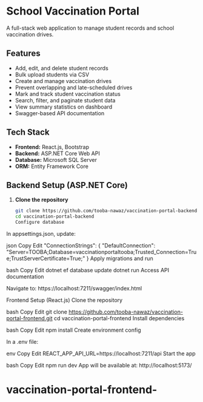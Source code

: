# School Vaccination Portal

A full-stack web application to manage student records and school vaccination drives.

## Features

- Add, edit, and delete student records
- Bulk upload students via CSV
- Create and manage vaccination drives
- Prevent overlapping and late-scheduled drives
- Mark and track student vaccination status
- Search, filter, and paginate student data
- View summary statistics on dashboard
- Swagger-based API documentation

## Tech Stack

- **Frontend:** React.js, Bootstrap
- **Backend:** ASP.NET Core Web API
- **Database:** Microsoft SQL Server
- **ORM:** Entity Framework Core

## Backend Setup (ASP.NET Core)

1. **Clone the repository**

   ```bash
   git clone https://github.com/tooba-nawaz/vaccination-portal-backend.git
   cd vaccination-portal-backend
   Configure database
   ```

In appsettings.json, update:

json
Copy
Edit
"ConnectionStrings": {
"DefaultConnection": "Server=TOOBA;Database=vaccinationportaltooba;Trusted_Connection=True;TrustServerCertificate=True;"
}
Apply migrations and run

bash
Copy
Edit
dotnet ef database update
dotnet run
Access API documentation

Navigate to:
https://localhost:7211/swagger/index.html

Frontend Setup (React.js)
Clone the repository

bash
Copy
Edit
git clone https://github.com/tooba-nawaz/vaccination-portal-frontend.git
cd vaccination-portal-frontend
Install dependencies

bash
Copy
Edit
npm install
Create environment config

In a .env file:

env
Copy
Edit
REACT_APP_API_URL=https://localhost:7211/api
Start the app

bash
Copy
Edit
npm run dev
App will be available at:
http://localhost:5173/
# vaccination-portal-frontend-
